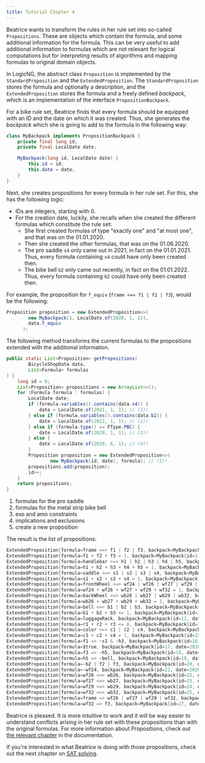 ```yaml
---
title: Tutorial Chapter 4
---
```


Beatrice wants to transform the rules in her rule set into so-called `Propositions`. These are objects which contain the formula, and some additional information for the formula.  This can be very useful to add additional information to formulas which are not relevant for logical computations but for interpreting results of algorithms and mapping formulas to original domain objects.

In LogicNG, the abstract class `Proposition` is implemented by the `StandardProposition` and the `ExtendedProposition`.  The `StandardProposition` stores the formula and optionally a description, and the `ExtendedProposition` stores the formula and a freely defined _backpack_, which is an implementation of the interface `PropositionBackpack`.

For a bike rule set, Beatrice finds that every formula should be equipped with an ID and the date on which it was created. Thus, she generates the *backpack* which she is going to add to the formula in the following way:

```java
class MyBackpack implements PropositionBackpack {
    private final long id;
    private final LocalDate date;

    MyBackpack(long id, LocalDate date) {
        this.id = id;
        this.date = date;
    }
}
```

Next, she creates propositions for every formula in her rule set. For this, she has the following logic:

- IDs are integers, starting with 0.
- For the creation date, luckily, she recalls when she created the different formulas which constitute the rule set:
    - She first created formulas of type "exactly one" and "at most one", and that was on the 01.01.2020.
    - Then she created the other formulas, that was on the 01.06.2020.
    - The pro saddle `s4` only came out in 2021, in fact on the 01.01.2021. Thus, every formula containing `s4` could have only been created then.
    - The bike bell `b2` only came out recently, in fact on the 01.01.2022. Thus, every formula containing `b2` could have only been created then.

For example, the proposition for `f_equiv` (`frame <=> f1 | f2 | f3`), would be the following:

``` java
Proposition proposition = new ExtendedProposition<>(
        new MyBackpack(1, LocalDate.of(2020, 1, 1)),
        data.f_equiv
      );
```

The following method transforms the current formulas to the propositions extended with the additional information.

``` java
public static List<Proposition> getPropositions(
        BicycleShopData data,
        List<Formula> formulas
) {
    long id = 0;
    List<Proposition> propositions = new ArrayList<>();
    for (Formula formula : formulas) {
        LocalDate date;
        if (formula.variables().contains(data.s4)) {
            date = LocalDate.of(2021, 1, 1); // (1)!
        } else if (formula.variables().contains(data.b2)) {
            date = LocalDate.of(2022, 1, 1); // (2)!
        } else if (formula.type() == FType.PBC) {
            date = LocalDate.of(2020, 1, 1); // (3)!
        } else {
            date = LocalDate.of(2020, 6, 1); // (4)!
        }
        Proposition proposition = new ExtendedProposition<>(
                new MyBackpack(id, date), formula); // (5)!
        propositions.add(proposition);
        id++;
    }
    return propositions;
}
```

1. formulas for the pro saddle
2. formulas for the metal strip bike bell
3. exo and amo constraints
4. implications and exclusions
5. create a new proposition

The result is the list of propositions:

```java
ExtendedProposition{formula=frame <=> f1 | f2 | f3, backpack=MyBackpack{id=0, date=2020-06-01}}
ExtendedProposition{formula=f1 + f2 + f3 = 1, backpack=MyBackpack{id=1, date=2020-01-01}}
ExtendedProposition{formula=handlebar <=> h1 | h2 | h3 | h4 | h5, backpack=MyBackpack{id=2, date=2020-06-01}}
ExtendedProposition{formula=h1 + h2 + h3 + h4 + h5 = 1, backpack=MyBackpack{id=3, date=2020-01-01}}
ExtendedProposition{formula=saddle <=> s1 | s2 | s3 | s4, backpack=MyBackpack{id=4, date=2021-01-01}}
ExtendedProposition{formula=s1 + s2 + s3 + s4 = 1, backpack=MyBackpack{id=5, date=2021-01-01}}
ExtendedProposition{formula=frontWheel <=> wf24 | wf26 | wf27 | wf29 | wf32, backpack=MyBackpack{id=6, date=2020-06-01}}
ExtendedProposition{formula=wf24 + wf26 + wf27 + wf29 + wf32 = 1, backpack=MyBackpack{id=7, date=2020-01-01}}
ExtendedProposition{formula=backWheel <=> wb26 | wb27 | wb29 | wb32, backpack=MyBackpack{id=8, date=2020-06-01}}
ExtendedProposition{formula=wb26 + wb27 + wb29 + wb32 = 1, backpack=MyBackpack{id=9, date=2020-01-01}}
ExtendedProposition{formula=bell <=> b1 | b2 | b3, backpack=MyBackpack{id=10, date=2022-01-01}}
ExtendedProposition{formula=b1 + b2 + b3 <= 1, backpack=MyBackpack{id=11, date=2022-01-01}}
ExtendedProposition{formula=luggageRack, backpack=MyBackpack{id=12, date=2020-06-01}}
ExtendedProposition{formula=r1 + r2 + r3 <= 0, backpack=MyBackpack{id=13, date=2020-01-01}}
ExtendedProposition{formula=color <=> c1 | c2 | c4, backpack=MyBackpack{id=14, date=2020-06-01}}
ExtendedProposition{formula=c1 + c2 + c4 = 1, backpack=MyBackpack{id=15, date=2020-01-01}}
ExtendedProposition{formula=f1 => ~s1 & ~h3, backpack=MyBackpack{id=16, date=2020-06-01}}
ExtendedProposition{formula=$true, backpack=MyBackpack{id=17, date=2020-06-01}}
ExtendedProposition{formula=f3 => ~h5, backpack=MyBackpack{id=18, date=2020-06-01}}
ExtendedProposition{formula=h5 => ~bell, backpack=MyBackpack{id=19, date=2020-06-01}}
ExtendedProposition{formula=~b2 | f2 | f3, backpack=MyBackpack{id=20, date=2022-01-01}}
ExtendedProposition{formula=~wf24, backpack=MyBackpack{id=21, date=2020-06-01}}
ExtendedProposition{formula=wf26 <=> wb26, backpack=MyBackpack{id=22, date=2020-06-01}}
ExtendedProposition{formula=wf27 <=> wb27, backpack=MyBackpack{id=23, date=2020-06-01}}
ExtendedProposition{formula=wf29 <=> wb29, backpack=MyBackpack{id=24, date=2020-06-01}}
ExtendedProposition{formula=wf32 <=> wb32, backpack=MyBackpack{id=25, date=2020-06-01}}
ExtendedProposition{formula=frame => wf26 | wf27 | wf29 | wf32, backpack=MyBackpack{id=26, date=2020-06-01}}
ExtendedProposition{formula=wf32 => f3, backpack=MyBackpack{id=27, date=2020-06-01}}
```

Beatrice is pleased.  It is more intuitive to work and it will be way easier to understand conflicts arising in her rule set with these propositions than with the original formulas.  For more information about Propositions, check out [the relevant chapter](../../documentation/propositions) in the documentation.

If you're interested in what Beatrice is doing with those propositions, check out the next chapter on [SAT solving](../../documentation/solvers/sat-solving).


